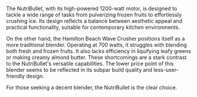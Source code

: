 The NutriBullet, with its high-powered 1200-watt motor, is designed to tackle a wide range of tasks from pulverizing frozen fruits to effortlessly crushing ice. Its design reflects a balance between aesthetic appeal and practical functionality, suitable for contemporary kitchen environments.

On the other hand, the Hamilton Beach Wave Crusher positions itself as a more traditional blender. Operating at 700 watts, it struggles with blending both fresh and frozen fruits. It also lacks efficiency in liquifying leafy greens or making creamy almond butter. These shortcomings are a stark contrast to the NutriBullet's versatile capabilities. The lower price point of this blender seems to be reflected in its subpar build quality and less-user-friendly design.

For those seeking a decent blender, the NutriBullet is the clear choice.